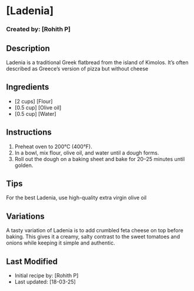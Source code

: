 # [Ladenia]
### Created by: [Rohith P]

## Description
Ladenia is a traditional Greek flatbread from the island of Kimolos. It’s often described as Greece’s version of pizza but without cheese

## Ingredients
- [2 cups] [Flour]
- [0.5 cup] [Olive oil]
- [0.5 cup] [Water]


## Instructions
1. Preheat oven to 200°C (400°F).
2. In a bowl, mix flour, olive oil, and water until a dough forms.
3. Roll out the dough on a baking sheet and bake for 20–25 minutes until golden.


## Tips
For the best Ladenia, use high-quality extra virgin olive oil

## Variations
A tasty variation of Ladenia is to add crumbled feta cheese on top before baking. This gives it a creamy, salty contrast to the sweet tomatoes and onions while keeping it simple and authentic.

## Last Modified
- Initial recipe by: [Rohith P]
- Last updated: [18-03-25] 